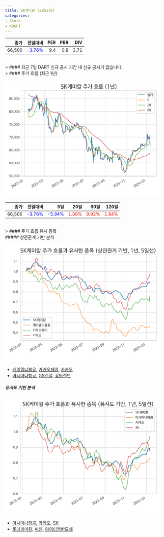 ```yaml
---
title: SK케미칼 (285130)
categories:
- Stock
- KOSPI
---
```


|종가|전일대비|PER|PBR|DIV|
|---:|-------:|--:|--:|--:|
|66,500|<span style="color: blue">-3.76%</span>|9.4|0.8|3.71|

<!-- more -->

<br>
> #### 최근 7일 DART 신규 공시
기간 내 신규 공시가 없습니다.

<br>
> #### 주가 흐름 (최근 1년)

![285130](/assets/images/stock/285130.png)

|종가|전일대비|5일|20일|60일|120일|
|---:|-------:|--:|---:|---:|----:|
|66,500|<span style="color: blue">-3.76%</span>|<span style="color: blue">-5.94%</span>|<span style="color: red">1.06%</span>|<span style="color: red">9.92%</span>|<span style="color: red">1.84%</span>|

<br>
> #### 주가 흐름 유사 종목
<br>
##### 상관관계 기반 분석

![285130](/assets/images/stock/285130_corr.png)
- [케이엠더블유](/032500/), [카카오페이](/377300/), [카카오](/035720/)
- [아시아나항공](/020560/), [GS건설](/006360/), [강원랜드](/035250/)

##### 유사도 기반 분석

![285130](/assets/images/stock/285130_sim.png)
- [아시아나항공](/020560/), [카카오](/035720/), [SK](/034730/)
- [롯데케미칼](/011170/), [씨젠](/096530/), [아이티엠반도체](/084850/)
